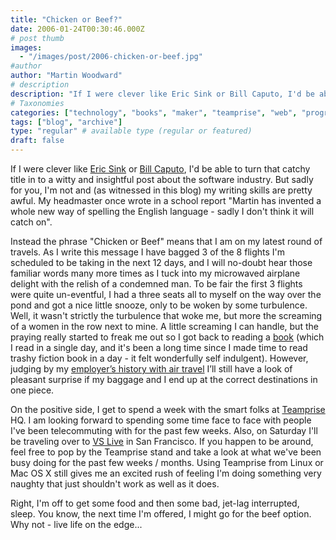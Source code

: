 ```yaml
---
title: "Chicken or Beef?"
date: 2006-01-24T00:30:46.000Z
# post thumb
images:
  - "/images/post/2006-chicken-or-beef.jpg"
#author
author: "Martin Woodward"
# description
description: "If I were clever like Eric Sink or Bill Caputo, I'd be able to turn that catchy title in to a witty and insightful post about the software industry."
# Taxonomies
categories: ["technology", "books", "maker", "teamprise", "web", "programming", "personal"]
tags: ["blog", "archive"]
type: "regular" # available type (regular or featured)
draft: false
---
```

If I were clever like [Eric Sink](http://software.ericsink.com/) or [Bill Caputo](http://www.williamcaputo.com/), I'd be able to turn that catchy title in to a witty and insightful post about the software industry.  But sadly for you, I'm not and (as witnessed in this blog) my writing skills are pretty awful.  My headmaster once wrote in a school report "Martin has invented a whole new way of spelling the English language - sadly I don't think it will catch on".

Instead the phrase "Chicken or Beef" means that I am on my latest round of travels.  As I write this message I have bagged 3 of the 8 flights I'm scheduled to be taking in the next 12 days, and I will no-doubt hear those familiar words many more times as I tuck into my microwaved airplane delight with the relish of a condemned man.  To be fair the first 3 flights were quite un-eventful, I had a three seats all to myself on the way over the pond and got a nice little snooze, only to be woken by some turbulence.  Well, it wasn't strictly the turbulence that woke me, but more the screaming of a women in the row next to mine.  A little screaming I can handle, but the praying really started to freak me out so I got back to reading a [book](http://www.amazon.co.uk/exec/obidos/ASIN/0340682116/woodwardwebcom) (which I read in a single day, and it's been a long time since I made time to read trashy fiction book in a day - it felt wonderfully self indulgent).  However, judging by my [employer’s history with air travel](http://software.ericsink.com/entries/teched_07jun2005.html) I’ll still have a look of pleasant surprise if my baggage and I end up at the correct destinations in one piece.

On the positive side, I get to spend a week with the smart folks at [Teamprise](http://www.teamprise.com) HQ.  I am looking forward to spending some time face to face with people I've been telecommuting with for the past few weeks.  Also, on Saturday I'll be traveling over to [VS Live](http://www.ftponline.com/conferences/vslive/2006/sf/) in San Francisco.  If you happen to be around, feel free to pop by the Teamprise stand and take a look at what we've been busy doing for the past few weeks / months.  Using Teamprise from Linux or Mac OS X still gives me an excited rush of feeling I'm doing something very naughty that just shouldn't work as well as it does.

Right, I'm off to get some food and then some bad, jet-lag interrupted, sleep.  You know, the next time I'm offered, I might go for the beef option. Why not - live life on the edge...